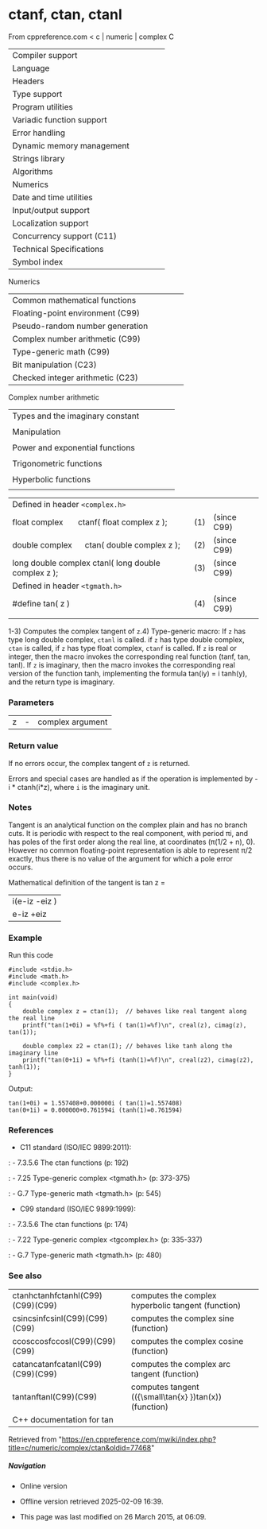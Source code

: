 # ctanf, ctan, ctanl

From cppreference.com
< c‎ | numeric‎ | complex
 C

|  |  |  |  |  |
| --- | --- | --- | --- | --- |
| Compiler support | | | | |
| Language | | | | |
| Headers | | | | |
| Type support | | | | |
| Program utilities | | | | |
| Variadic function support | | | | |
| Error handling | | | | |
| Dynamic memory management | | | | |
| Strings library | | | | |
| Algorithms | | | | |
| Numerics | | | | |
| Date and time utilities | | | | |
| Input/output support | | | | |
| Localization support | | | | |
| Concurrency support (C11) | | | | |
| Technical Specifications | | | | |
| Symbol index | | | | |

 Numerics

|  |  |  |  |  |
| --- | --- | --- | --- | --- |
| Common mathematical functions | | | | |
| Floating-point environment (C99) | | | | |
| Pseudo-random number generation | | | | |
| Complex number arithmetic (C99) | | | | |
| Type-generic math (C99) | | | | |
| Bit manipulation (C23) | | | | |
| Checked integer arithmetic (C23) | | | | |

 Complex number arithmetic

|  |  |  |  |  |
| --- | --- | --- | --- | --- |
| Types and the imaginary constant | | | | |
| |  |  |  |  |  | | --- | --- | --- | --- | --- | | complex(C99) | | | | | | _Complex_I(C99) | | | | | | CMPLX(C11) | | | | | | |  |  |  |  |  | | --- | --- | --- | --- | --- | | imaginary(C99) | | | | | | _Imaginary_I(C99) | | | | | | I(C99) | | | | | |
| Manipulation | | | | |
| |  |  |  |  |  | | --- | --- | --- | --- | --- | | cimag(C99) | | | | | | creal(C99) | | | | | | carg(C99) | | | | | | |  |  |  |  |  | | --- | --- | --- | --- | --- | | cabs(C99) | | | | | | conj(C99) | | | | | | cproj(C99) | | | | | |
| Power and exponential functions | | | | |
| |  |  |  |  |  | | --- | --- | --- | --- | --- | | cexp(C99) | | | | | | clog(C99) | | | | | | |  |  |  |  |  | | --- | --- | --- | --- | --- | | cpow(C99) | | | | | | csqrt(C99) | | | | | |
| Trigonometric functions | | | | |
| |  |  |  |  |  | | --- | --- | --- | --- | --- | | ccos(C99) | | | | | | csin(C99) | | | | | | ****ctan****(C99) | | | | | | |  |  |  |  |  | | --- | --- | --- | --- | --- | | cacos(C99) | | | | | | casin(C99) | | | | | | catan(C99) | | | | | |
| Hyperbolic functions | | | | |
| |  |  |  |  |  | | --- | --- | --- | --- | --- | | ccosh(C99) | | | | | | csinh(C99) | | | | | | ctanh(C99) | | | | | | |  |  |  |  |  | | --- | --- | --- | --- | --- | | cacosh(C99) | | | | | | casinh(C99) | | | | | | catanh(C99) | | | | | |

|  |  |  |
| --- | --- | --- |
| Defined in header `<complex.h>` |  |  |
| float complex       ctanf( float complex z ); | (1) | (since C99) |
| double complex      ctan( double complex z ); | (2) | (since C99) |
| long double complex ctanl( long double complex z ); | (3) | (since C99) |
| Defined in header `<tgmath.h>` |  |  |
| #define tan( z ) | (4) | (since C99) |
|  |  |  |

1-3) Computes the complex tangent of `z`.4) Type-generic macro: If `z` has type long double complex, `ctanl` is called. if `z` has type double complex, `ctan` is called, if `z` has type float complex, `ctanf` is called. If `z` is real or integer, then the macro invokes the corresponding real function (tanf, tan, tanl). If `z` is imaginary, then the macro invokes the corresponding real version of the function tanh, implementing the formula tan(iy) = i tanh(y), and the return type is imaginary.

### Parameters

|  |  |  |
| --- | --- | --- |
| z | - | complex argument |

### Return value

If no errors occur, the complex tangent of `z` is returned.

Errors and special cases are handled as if the operation is implemented by -i \* ctanh(i\*z), where `i` is the imaginary unit.

### Notes

Tangent is an analytical function on the complex plain and has no branch cuts. It is periodic with respect to the real component, with period πi, and has poles of the first order along the real line, at coordinates (π(1/2 + n), 0). However no common floating-point representation is able to represent π/2 exactly, thus there is no value of the argument for which a pole error occurs.

Mathematical definition of the tangent is tan z = 

|  |
| --- |
| i(e-iz -eiz ) |
| e-iz +eiz |

### Example

Run this code

```
#include <stdio.h>
#include <math.h>
#include <complex.h>
 
int main(void)
{
    double complex z = ctan(1);  // behaves like real tangent along the real line
    printf("tan(1+0i) = %f%+fi ( tan(1)=%f)\n", creal(z), cimag(z), tan(1));
 
    double complex z2 = ctan(I); // behaves like tanh along the imaginary line 
    printf("tan(0+1i) = %f%+fi (tanh(1)=%f)\n", creal(z2), cimag(z2), tanh(1));
}

```

Output:

```
tan(1+0i) = 1.557408+0.000000i ( tan(1)=1.557408)
tan(0+1i) = 0.000000+0.761594i (tanh(1)=0.761594)

```

### References

- C11 standard (ISO/IEC 9899:2011):

:   - 7.3.5.6 The ctan functions (p: 192)

:   - 7.25 Type-generic complex <tgmath.h> (p: 373-375)

:   - G.7 Type-generic math <tgmath.h> (p: 545)

- C99 standard (ISO/IEC 9899:1999):

:   - 7.3.5.6 The ctan functions (p: 174)

:   - 7.22 Type-generic complex <tgcomplex.h> (p: 335-337)

:   - G.7 Type-generic math <tgmath.h> (p: 480)

### See also

|  |  |
| --- | --- |
| ctanhctanhfctanhl(C99)(C99)(C99) | computes the complex hyperbolic tangent   (function) |
| csincsinfcsinl(C99)(C99)(C99) | computes the complex sine   (function) |
| ccosccosfccosl(C99)(C99)(C99) | computes the complex cosine   (function) |
| catancatanfcatanl(C99)(C99)(C99) | computes the complex arc tangent   (function) |
| tantanftanl(C99)(C99) | computes tangent (\({\small\tan{x} }\)tan(x))   (function) |
| C++ documentation for tan | |

Retrieved from "<https://en.cppreference.com/mwiki/index.php?title=c/numeric/complex/ctan&oldid=77468>"

##### Navigation

- Online version
- Offline version retrieved 2025-02-09 16:39.

- This page was last modified on 26 March 2015, at 06:09.